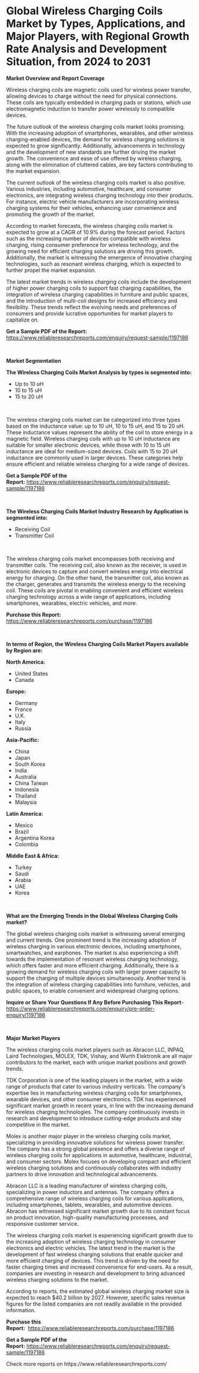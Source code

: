 <p><h1>Global Wireless Charging Coils Market by Types, Applications, and Major Players, with Regional Growth Rate Analysis and Development Situation, from 2024 to 2031</h1></p><p><strong>Market Overview and Report Coverage</strong></p>
<p><p>Wireless charging coils are magnetic coils used for wireless power transfer, allowing devices to charge without the need for physical connections. These coils are typically embedded in charging pads or stations, which use electromagnetic induction to transfer power wirelessly to compatible devices.</p><p>The future outlook of the wireless charging coils market looks promising. With the increasing adoption of smartphones, wearables, and other wireless charging-enabled devices, the demand for wireless charging solutions is expected to grow significantly. Additionally, advancements in technology and the development of new standards are further driving the market growth. The convenience and ease of use offered by wireless charging, along with the elimination of cluttered cables, are key factors contributing to the market expansion.</p><p>The current outlook of the wireless charging coils market is also positive. Various industries, including automotive, healthcare, and consumer electronics, are integrating wireless charging technology into their products. For instance, electric vehicle manufacturers are incorporating wireless charging systems for their vehicles, enhancing user convenience and promoting the growth of the market.</p><p>According to market forecasts, the wireless charging coils market is expected to grow at a CAGR of 10.9% during the forecast period. Factors such as the increasing number of devices compatible with wireless charging, rising consumer preference for wireless technology, and the growing need for efficient charging solutions are driving this growth. Additionally, the market is witnessing the emergence of innovative charging technologies, such as resonant wireless charging, which is expected to further propel the market expansion.</p><p>The latest market trends in wireless charging coils include the development of higher power charging coils to support fast charging capabilities, the integration of wireless charging capabilities in furniture and public spaces, and the introduction of multi-coil designs for increased efficiency and flexibility. These trends reflect the evolving needs and preferences of consumers and provide lucrative opportunities for market players to capitalize on.</p></p>
<p><strong>Get a Sample PDF of the Report:</strong> <a href="https://www.reliableresearchreports.com/enquiry/request-sample/1197186">https://www.reliableresearchreports.com/enquiry/request-sample/1197186</a></p>
<p>&nbsp;</p>
<p><strong>Market Segmentation</strong></p>
<p><strong>The Wireless Charging Coils Market Analysis by types is segmented into:</strong></p>
<p><ul><li>Up to 10 uH</li><li>10 to 15 uH</li><li>15 to 20 uH</li></ul></p>
<p>&nbsp;</p>
<p><p>The wireless charging coils market can be categorized into three types based on the inductance value: up to 10 uH, 10 to 15 uH, and 15 to 20 uH. These inductance values represent the ability of the coil to store energy in a magnetic field. Wireless charging coils with up to 10 uH inductance are suitable for smaller electronic devices, while those with 10 to 15 uH inductance are ideal for medium-sized devices. Coils with 15 to 20 uH inductance are commonly used in larger devices. These categories help ensure efficient and reliable wireless charging for a wide range of devices.</p></p>
<p><strong>Get a Sample PDF of the Report:</strong>&nbsp;<a href="https://www.reliableresearchreports.com/enquiry/request-sample/1197186">https://www.reliableresearchreports.com/enquiry/request-sample/1197186</a></p>
<p>&nbsp;</p>
<p><strong>The Wireless Charging Coils Market Industry Research by Application is segmented into:</strong></p>
<p><ul><li>Receiving Coil</li><li>Transmitter Coil</li></ul></p>
<p>&nbsp;</p>
<p><p>The wireless charging coils market encompasses both receiving and transmitter coils. The receiving coil, also known as the receiver, is used in electronic devices to capture and convert wireless energy into electrical energy for charging. On the other hand, the transmitter coil, also known as the charger, generates and transmits the wireless energy to the receiving coil. These coils are pivotal in enabling convenient and efficient wireless charging technology across a wide range of applications, including smartphones, wearables, electric vehicles, and more.</p></p>
<p><strong>Purchase this Report:</strong>&nbsp; <a href="https://www.reliableresearchreports.com/purchase/1197186">https://www.reliableresearchreports.com/purchase/1197186</a></p>
<p>&nbsp;</p>
<p><strong>In terms of Region, the Wireless Charging Coils Market Players available by Region are:</strong></p>
<p>
    <p> <strong> North America: </strong>
        <ul>
            <li>United States</li>
            <li>Canada</li>
        </ul>
        </p> 
    <p> <strong> Europe: </strong>
        <ul>
            <li>Germany</li>
            <li>France</li>
            <li>U.K.</li>
            <li>Italy</li>
            <li>Russia</li>
        </ul>
        </p> 
    <p> <strong> Asia-Pacific: </strong>
        <ul>
            <li>China</li>
            <li>Japan</li>
            <li>South Korea</li>
            <li>India</li>
            <li>Australia</li>
            <li>China Taiwan</li>
            <li>Indonesia</li>
            <li>Thailand</li>
            <li>Malaysia</li>
        </ul>
        </p> 
    <p> <strong> Latin America: </strong>
        <ul>
            <li>Mexico</li>
            <li>Brazil</li>
            <li>Argentina Korea</li>
            <li>Colombia</li>
        </ul>
        </p> 
    <p> <strong> Middle East & Africa: </strong>
        <ul>
            <li>Turkey</li>
            <li>Saudi</li>
            <li>Arabia</li>
            <li>UAE</li>
            <li>Korea</li>
        </ul>
    </p>
    </p>
<p>&nbsp;</p>
<p><strong>What are the Emerging Trends in the Global Wireless Charging Coils market?</strong></p>
<p><p>The global wireless charging coils market is witnessing several emerging and current trends. One prominent trend is the increasing adoption of wireless charging in various electronic devices, including smartphones, smartwatches, and earphones. The market is also experiencing a shift towards the implementation of resonant wireless charging technology, which offers faster and more efficient charging. Additionally, there is a growing demand for wireless charging coils with larger power capacity to support the charging of multiple devices simultaneously. Another trend is the integration of wireless charging capabilities into furniture, vehicles, and public spaces, to enable convenient and widespread charging options.</p></p>
<p><strong>Inquire or Share Your Questions If Any Before Purchasing This Report</strong>- <a href="https://www.reliableresearchreports.com/enquiry/pre-order-enquiry/1197186">https://www.reliableresearchreports.com/enquiry/pre-order-enquiry/1197186</a></p>
<p>&nbsp;</p>
<p><strong>Major Market Players</strong></p>
<p><p>The wireless charging coils market players such as Abracon LLC, INPAQ, Laird Technologies, MOLEX, TDK, Vishay, and Wurth Elektronik are all major contributors to the market, each with unique market positions and growth trends.</p><p>TDK Corporation is one of the leading players in the market, with a wide range of products that cater to various industry verticals. The company's expertise lies in manufacturing wireless charging coils for smartphones, wearable devices, and other consumer electronics. TDK has experienced significant market growth in recent years, in line with the increasing demand for wireless charging technologies. The company continuously invests in research and development to introduce cutting-edge products and stay competitive in the market.</p><p>Molex is another major player in the wireless charging coils market, specializing in providing innovative solutions for wireless power transfer. The company has a strong global presence and offers a diverse range of wireless charging coils for applications in automotive, healthcare, industrial, and consumer sectors. Molex focuses on developing compact and efficient wireless charging solutions and continuously collaborates with industry partners to drive innovation and technological advancements.</p><p>Abracon LLC is a leading manufacturer of wireless charging coils, specializing in power inductors and antennas. The company offers a comprehensive range of wireless charging coils for various applications, including smartphones, tablets, wearables, and automotive devices. Abracon has witnessed significant market growth due to its constant focus on product innovation, high-quality manufacturing processes, and responsive customer service.</p><p>The wireless charging coils market is experiencing significant growth due to the increasing adoption of wireless charging technology in consumer electronics and electric vehicles. The latest trend in the market is the development of fast wireless charging solutions that enable quicker and more efficient charging of devices. This trend is driven by the need for faster charging times and increased convenience for end-users. As a result, companies are investing in research and development to bring advanced wireless charging solutions to the market.</p><p>According to reports, the estimated global wireless charging market size is expected to reach $40.2 billion by 2027. However, specific sales revenue figures for the listed companies are not readily available in the provided information.</p></p>
<p><strong>Purchase this Report:</strong>&nbsp;&nbsp;<a href="https://www.reliableresearchreports.com/purchase/1197186">https://www.reliableresearchreports.com/purchase/1197186</a></p>
<p></p>
<p><strong>Get a Sample PDF of the Report:</strong>&nbsp;<a href="https://www.reliableresearchreports.com/enquiry/request-sample/1197186">https://www.reliableresearchreports.com/enquiry/request-sample/1197186</a></p>
<p>Check more reports on https://www.reliableresearchreports.com/</p>